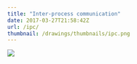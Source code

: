 ```yaml
---
title: "Inter-process communication"
date: 2017-03-27T21:58:42Z
url: /ipc/
thumbnail: /drawings/thumbnails/ipc.png
---
```

<a href='/drawings/ipc.svg'><img src='/drawings/ipc.png'></a>
